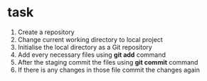 # task

1. Create a repository
2. Change current working directory to local project
3. Initialise the local directory as a Git repository
4. Add every necessary files using   **git add** command
5. After the staging commit the files using **git commit** command
6. If there is any changes in those file commit the changes  again